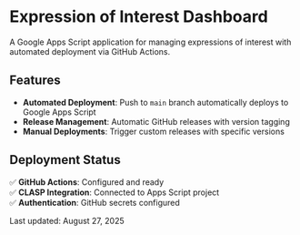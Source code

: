 # Expression of Interest Dashboard

A Google Apps Script application for managing expressions of interest with automated deployment via GitHub Actions.

## Features

- **Automated Deployment**: Push to `main` branch automatically deploys to Google Apps Script
- **Release Management**: Automatic GitHub releases with version tagging
- **Manual Deployments**: Trigger custom releases with specific versions

## Deployment Status

✅ **GitHub Actions**: Configured and ready  
✅ **CLASP Integration**: Connected to Apps Script project  
✅ **Authentication**: GitHub secrets configured  

Last updated: August 27, 2025

